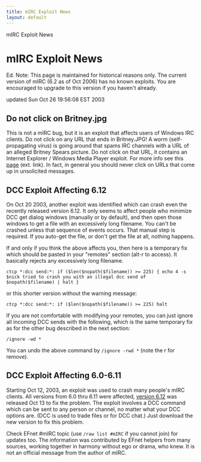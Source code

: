 ```yaml
---
title: mIRC Exploit News
layout: default
---
```


mIRC Exploit News

# mIRC Exploit News

Ed. Note: This page is maintained for historical reasons only. The current
version of mIRC (6.2 as of Oct 2006) has no known exploits. You are encouraged
to upgrade to this version if you haven't already.

updated Sun Oct 26 19:56:08 EST 2003

## Do not click on Britney.jpg

This is not a mIRC bug, but it is an exploit that affects users of Windows IRC
clients. Do not click on any URL that ends in Britney.JPG! A worm (self-
propagating virus) is going around that spams IRC channels with a URL of an
alleged Britney Spears picture. Do not click on that URL, it contains an
Internet Explorer / Windows Media Player exploit. For more info see this
[page](http://charmy.tky.hut.fi/brit.txt) (ext. link). In fact, in general you
should never click on URLs that come up in unsolicited messages.

## DCC Exploit Affecting 6.12

On Oct 20 2003, another exploit was identified which can crash even the
recently released version 6.12. It only seems to affect people who minimize
DCC get dialog windows (manually or by default), and then open those windows
to get a file with an excessively long filename. You can't be crashed unless
that sequence of events occurs. That manual step is required. If you auto-get
the file, or don't get the file at all, nothing happens.

If and only if you think the above affects you, then here is a temporary fix
which should be pasted in your "remotes" section (alt-r to access). It
basically rejects any excessively long filename.

`ctcp *:dcc send:*: if ($len($nopath($filename)) >= 225) { echo 4 -s $nick
tried to crash you with an illegal dcc send of $nopath($filename) | halt }`

or this shorter version without the warning message:

`ctcp *:dcc send:*: if ($len($nopath($filename)) >= 225) halt`

If you are not comfortable with modifying your remotes, you can just ignore
all incoming DCC sends with the following, which is the same temporary fix as
for the other bug described in the next section:

`/ignore -wd *`

You can undo the above command by `/ignore -rwd *` (note the r for remove).

## DCC Exploit Affecting 6.0-6.11

Starting Oct 12, 2003, an exploit was used to crash many people's mIRC
clients. All versions from 6.0 thru 6.11 were affected, [version
6.12](http://www.mirc.com/get.html) was released Oct 13 to fix the problem.
The exploit involves a DCC command which can be sent to any person or channel,
no matter what your DCC options are. (DCC is used to trade files or for DCC
chat.) Just download the new version to fix this problem.

Check EFnet #mIRC topic (use `/raw list #mIRC` if you cannot join) for updates
too. The information was contributed by EFnet helpers from many sources,
working together in harmony without ego or drama, who knew. It is not an
official message from the author of mIRC.
